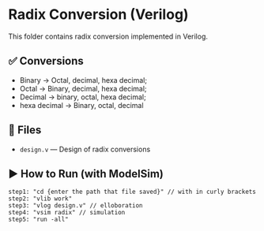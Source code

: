 # Radix Conversion (Verilog)

This folder contains radix conversion implemented in Verilog.

## ✅ Conversions
- Binary → Octal, decimal, hexa decimal;
- Octal → Binary, decimal, hexa decimal;
- Decimal → binary, octal, hexa decimal;
- hexa decimal → Binary, octal, decimal

## 📂 Files
- `design.v` — Design of radix conversions

## ▶️ How to Run (with ModelSim)
```
step1: "cd {enter the path that file saved}" // with in curly brackets
step2: "vlib work"
step3: "vlog design.v" // elloboration
step4: "vsim radix" // simulation
step5: "run -all"
